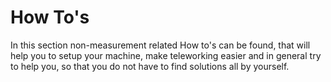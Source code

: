 # How To's

In this section non-measurement related How to's can be found, that will help you to setup your machine, make teleworking easier and in general try to help you, so that you do not have to find solutions all by yourself.
